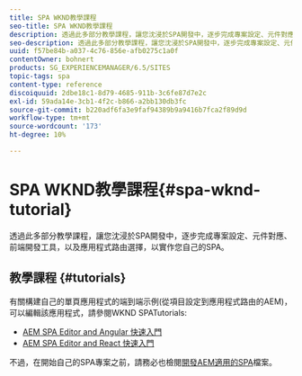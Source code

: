 ```yaml
---
title: SPA WKND教學課程
seo-title: SPA WKND教學課程
description: 透過此多部分教學課程，讓您沈浸於SPA開發中，逐步完成專案設定、元件對應、前端開發工具，以及應用程式路由選擇，以實作您自己的SPA。
seo-description: 透過此多部分教學課程，讓您沈浸於SPA開發中，逐步完成專案設定、元件對應、前端開發工具，以及應用程式路由選擇，以實作您自己的SPA。
uuid: f57be84b-a037-4c76-856e-afb0275c1a0f
contentOwner: bohnert
products: SG_EXPERIENCEMANAGER/6.5/SITES
topic-tags: spa
content-type: reference
discoiquuid: 2dbe18c1-8d79-4685-911b-3c6fe87d7e2c
exl-id: 59ada14e-3cb1-4f2c-b866-a2bb130db3fc
source-git-commit: b220adf6fa3e9faf94389b9a9416b7fca2f89d9d
workflow-type: tm+mt
source-wordcount: '173'
ht-degree: 10%

---
```


# SPA WKND教學課程{#spa-wknd-tutorial}

透過此多部分教學課程，讓您沈浸於SPA開發中，逐步完成專案設定、元件對應、前端開發工具，以及應用程式路由選擇，以實作您自己的SPA。

## 教學課程 {#tutorials}

有關構建自己的單頁應用程式的端到端示例(從項目設定到應用程式路由的AEM)，可以編輯該應用程式，請參閱WKND SPATutorials:

* [AEM SPA Editor and Angular 快速入門](https://docs.adobe.com/content/help/en/experience-manager-learn/spa-angular-tutorial/overview.html)
* [AEM SPA Editor and React 快速入門](https://docs.adobe.com/content/help/en/experience-manager-learn/spa-react-tutorial/overview.html)

不過，在開始自己的SPA專案之前，請務必也檢閱[開發AEM適用的SPA](/help/sites-developing/spa-architecture.md)檔案。
